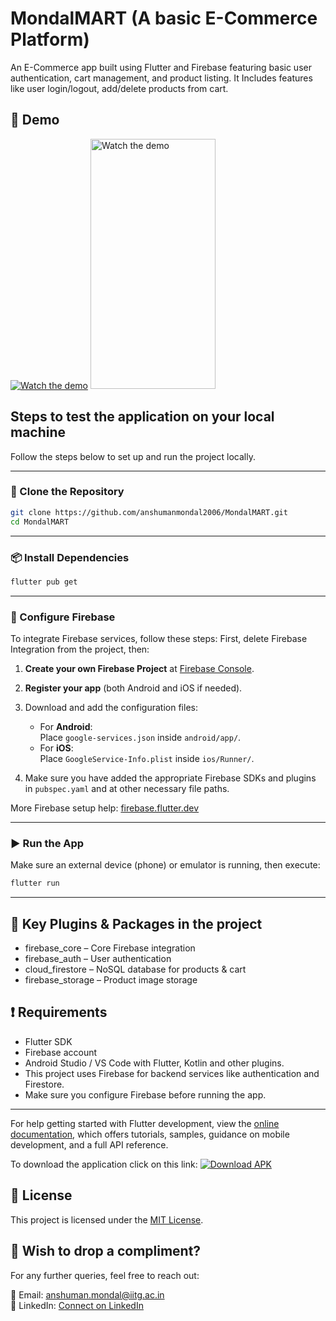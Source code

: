 # MondalMART (A basic E-Commerce Platform)

An E-Commerce app built using Flutter and Firebase featuring basic user authentication, cart management, and product listing. It Includes features like user login/logout, add/delete products from cart.

## 🎥 Demo

[![Watch the demo](demo/demogif.gif)](demo/demo.mp4)
<a href="demo/demo.mp4">
  <img src="demo/demogif.gif" alt="Watch the demo" width="200" height="400"/>
</a>



## Steps to test the application on your local machine

Follow the steps below to set up and run the project locally.

---

### 🚀 Clone the Repository

```bash
git clone https://github.com/anshumanmondal2006/MondalMART.git
cd MondalMART
```

---

### 📦 Install Dependencies

```bash
flutter pub get
```

---

### 🔧 Configure Firebase

To integrate Firebase services, follow these steps:
First, delete Firebase Integration from the project, then:
1. **Create your own Firebase Project** at [Firebase Console](https://console.firebase.google.com/).
2. **Register your app** (both Android and iOS if needed).
3. Download and add the configuration files:
   - For **Android**:  
     Place `google-services.json` inside `android/app/`.
   - For **iOS**:  
     Place `GoogleService-Info.plist` inside `ios/Runner/`.

4. Make sure you have added the appropriate Firebase SDKs and plugins in `pubspec.yaml` and at other necessary file paths.

More Firebase setup help: [firebase.flutter.dev](https://firebase.flutter.dev/docs/overview)

---

### ▶️ Run the App

Make sure an external device (phone) or emulator is running, then execute:

```bash
flutter run
```

---
## 🔌 Key Plugins & Packages in the project
- firebase_core – Core Firebase integration
- firebase_auth – User authentication
- cloud_firestore – NoSQL database for products & cart
- firebase_storage – Product image storage

## ❗ Requirements

- Flutter SDK 
- Firebase account
- Android Studio / VS Code with Flutter, Kotlin and other plugins.
- This project uses Firebase for backend services like authentication and Firestore.
- Make sure you configure Firebase before running the app.

---

For help getting started with Flutter development, view the
[online documentation](https://docs.flutter.dev/), which offers tutorials,
samples, guidance on mobile development, and a full API reference.

To download the application click on this link:
[![Download APK](https://img.shields.io/badge/Download-APK-green?logo=android)](https://drive.google.com/uc?export=download&id=1X8zXJU6YBouq2P4aEfjO6Fbrw3kKLZKR)

## 📃 License

This project is licensed under the [MIT License](LICENSE).

## 💖 Wish to drop a compliment?

For any further queries, feel free to reach out:

📧 Email: [anshuman.mondal@iitg.ac.in](mailto:anshuman.mondal@iitg.ac.in)  
🔗 LinkedIn: [Connect on LinkedIn](https://www.linkedin.com/in/anshuman-mondal-145314280)

